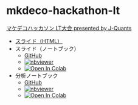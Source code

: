 # mkdeco-hackathon-lt

[マケデコハッカソン LT大会 presented by J-Quants](https://mkdeco.connpass.com/event/285911/)

- [スライド（HTML）](https://mkdeco-hackathon-lt-driller.netlify.app/)
- スライド（ノートブック）
    - [GitHub](https://github.com/drillan/mkdeco-hackathon-lt/blob/main/slides.ipynb)
    - [![nbviewer](https://camo.githubusercontent.com/bfeb5472ee3df9b7c63ea3b260dc0c679be90b97/68747470733a2f2f696d672e736869656c64732e696f2f62616467652f72656e6465722d6e627669657765722d6f72616e67652e7376673f636f6c6f72423d66333736323626636f6c6f72413d346434643464)](https://nbviewer.jupyter.org/github/drillan/mkdeco-hackathon-lt/blob/main/slides.ipynb)
    - [![Open In Colab](https://colab.research.google.com/assets/colab-badge.svg)](https://colab.research.google.com/github/drillan/mkdeco-hackathon-lt/blob/main/slides.ipynb)
- 分析ノートブック
    - [GitHub](https://github.com/drillan/mkdeco-hackathon-lt/blob/main/analysis_notebook.ipynb)
    - [![nbviewer](https://camo.githubusercontent.com/bfeb5472ee3df9b7c63ea3b260dc0c679be90b97/68747470733a2f2f696d672e736869656c64732e696f2f62616467652f72656e6465722d6e627669657765722d6f72616e67652e7376673f636f6c6f72423d66333736323626636f6c6f72413d346434643464)](https://nbviewer.jupyter.org/github/drillan/mkdeco-hackathon-lt/blob/main/analysis_notebook.ipynb)
    - [![Open In Colab](https://colab.research.google.com/assets/colab-badge.svg)](https://colab.research.google.com/github/drillan/mkdeco-hackathon-lt/blob/main/analysis_notebook.ipynb)